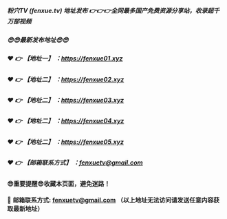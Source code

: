 ##### 粉穴TV (fenxue.tv) 地址发布 :point_right::point_right::point_right:全网最多国产免费资源分享站，收录超千万部视频

##### :sunglasses::sunglasses:最新发布地址:sunglasses::sunglasses:

##### :heart: :point_right: 【地址一】 ：https://fenxue01.xyz

##### :heart: :point_right: 【地址二】 ：https://fenxue02.xyz

##### :heart: :point_right: 【地址二】 ：https://fenxue03.xyz

##### :heart: :point_right: 【地址二】 ：https://fenxue04.xyz

##### :heart: :point_right: 【地址二】 ：https://fenxue05.xyz

##### :heart: :point_right: 【邮箱联系方式】 ：fenxuetv@gmail.com

#### :sunglasses:重要提醒:sunglasses:收藏本页面，避免迷路！


:e-mail: __邮箱联系方式: fenxuetv@gmail.com （以上地址无法访问请发送任意内容获取最新地址）__
